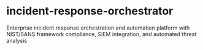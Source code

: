 # incident-response-orchestrator
Enterprise incident response orchestration and automation platform with NIST/SANS framework compliance, SIEM integration, and automated threat analysis
